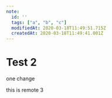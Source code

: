```yaml
---
note:
  id: ''
  tags: ["a", "b", "c"]
  modifiedAt: 2020-03-18T11:49:51.715Z
  createdAt: 2020-03-18T11:49:41.001Z
---
```

# Test 2

one change

this is remote 3
